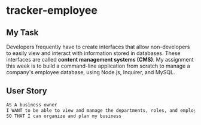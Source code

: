 # tracker-employee


## My Task

Developers frequently have to create interfaces that allow non-developers to easily view and interact with information stored in databases. These interfaces are called **content management systems (CMS)**. My assignment this week is to build a command-line application from scratch to manage a company's employee database, using Node.js, Inquirer, and MySQL.

## User Story

```md
AS A business owner
I WANT to be able to view and manage the departments, roles, and employees in my company
SO THAT I can organize and plan my business
```


